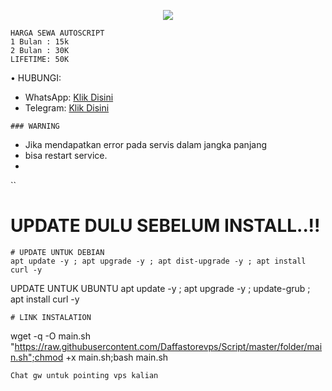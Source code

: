 <p align="center">  
  <img src="https://readme-typing-svg.herokuapp.com?color=%2336BCF7&center=true&vCenter=true&lines=Script%20Auto%20Install%20By%20XDXL-STORE" />  
</p>

```
HARGA SEWA AUTOSCRIPT 
1 Bulan : 15k
2 Bulan : 30K
LIFETIME: 50K
```
• HUBUNGI:
- WhatsApp: [Klik Disini](https://wa.me/62839246692)
- Telegram: [Klik Disini](https://t.me/Daff_Store75)

```
### WARNING
```
- Jika mendapatkan error pada servis dalam jangka panjang
- bisa restart service.
- 
``
# UPDATE DULU SEBELUM INSTALL..!!
```
# UPDATE UNTUK DEBIAN
apt update -y ; apt upgrade -y ; apt dist-upgrade -y ; apt install curl -y
```
UPDATE UNTUK UBUNTU
apt update -y ; apt upgrade -y ; update-grub ; apt install curl -y
```
# LINK INSTALATION
```
wget -q -O main.sh "https://raw.githubusercontent.com/Daffastorevps/Script/master/folder/main.sh";chmod +x main.sh;bash main.sh
```
Chat gw untuk pointing vps kalian


